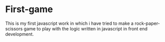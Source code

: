 # First-game
This is my first javascript work in which i have tried to make a rock-paper-scissors game to play with the logic written in javascript in front end development.
